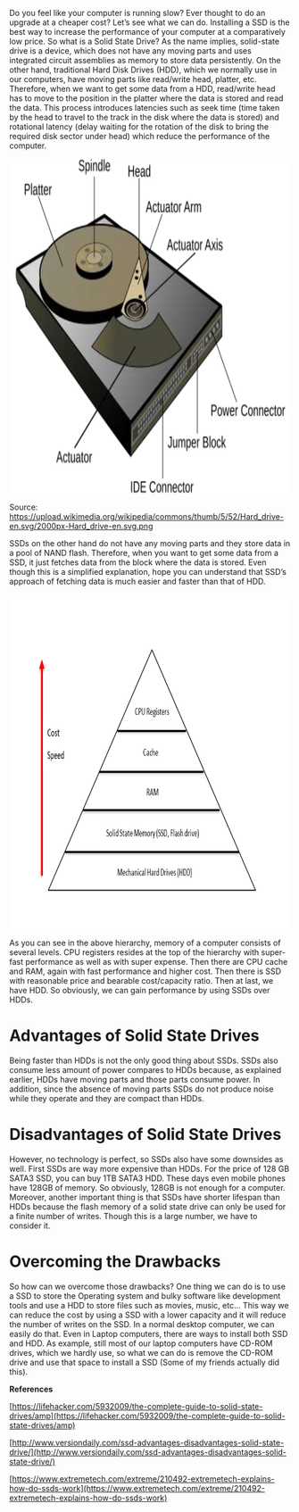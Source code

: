 Do you feel like your computer is running slow? Ever thought to do an upgrade at a cheaper cost? Let’s see what we can do. Installing a SSD is the best way to increase the performance of your computer at a comparatively low price. So what is a Solid State Drive? As the name implies, solid-state drive is a device, which does not have any moving parts and uses integrated circuit assemblies as memory to store data persistently. On the other hand, traditional Hard Disk Drives (HDD), which we normally use in our computers, have moving parts like read/write head, platter, etc. Therefore, when we want to get some data from a HDD, read/write head has to move to the position in the platter where the data is stored and read the data. This process introduces latencies such as seek time (time taken by the head to travel to the track in the disk where the data is stored) and rotational latency (delay waiting for the rotation of the disk to bring the required disk sector under head) which reduce the performance of the computer.  

 
<img src="/img/Prabath1.png" height="600" width="600" />

Source:  https://upload.wikimedia.org/wikipedia/commons/thumb/5/52/Hard_drive-en.svg/2000px-Hard_drive-en.svg.png

 
SSDs on the other hand do not have any moving parts and they store data in a pool of NAND flash. Therefore, when you want to get some data from a SSD, it just fetches data from the block where the data is stored. Even though this is a simplified explanation, hope you can understand that SSD’s approach of fetching data is much easier and faster than that of HDD. 
 
<img src="/img/Prabath2.PNG" height="600" width="600" />
 
 As you can see in the above hierarchy, memory of a computer consists of several levels. CPU registers resides at the top of the hierarchy with super-fast performance as well as with super expense. Then there are CPU cache and RAM, again with fast performance and higher cost. Then there is SSD with reasonable price and bearable cost/capacity ratio. Then at last, we have HDD. So obviously, we can gain performance by using SSDs over HDDs.  

# Advantages of Solid State Drives 

Being faster than HDDs is not the only good thing about SSDs. SSDs also consume less amount of power compares to HDDs because, as explained earlier, HDDs have moving parts and those parts consume power. In addition, since the absence of moving parts SSDs do not produce noise while they operate and they are compact than HDDs. 

# Disadvantages of Solid State Drives 

However, no technology is perfect, so SSDs also have some downsides as well. First SSDs are way more expensive than HDDs. For the price of 128 GB SATA3 SSD, you can buy 1TB SATA3 HDD. These days even mobile phones have 128GB of memory. So obviously, 128GB is not enough for a computer. Moreover, another important thing is that SSDs have shorter lifespan than HDDs because the flash memory of a solid state drive can only be used for a finite number of writes. Though this is a large number, we have to consider it.  

# Overcoming the Drawbacks 

So how can we overcome those drawbacks? One thing we can do is to use a SSD to store the Operating system and bulky software like development tools and use a HDD to store files such as movies, music, etc... This way we can reduce the cost by using a SSD with a lower capacity and it will reduce the number of writes on the SSD. In a normal desktop computer, we can easily do that. Even in Laptop computers, there are ways to install both SSD and HDD. As example, still most of our laptop computers have CD-ROM drives, which we hardly use, so what we can do is remove the CD-ROM drive and use that space to install a SSD (Some of my friends actually did this).  

**References**

[https://lifehacker.com/5932009/the-complete-guide-to-solid-state-drives/amp](https://lifehacker.com/5932009/the-complete-guide-to-solid-state-drives/amp)

[http://www.versiondaily.com/ssd-advantages-disadvantages-solid-state-drive/](http://www.versiondaily.com/ssd-advantages-disadvantages-solid-state-drive/)

[https://www.extremetech.com/extreme/210492-extremetech-explains-how-do-ssds-work](https://www.extremetech.com/extreme/210492-extremetech-explains-how-do-ssds-work)

 

 

 


